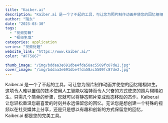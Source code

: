 ```yaml
---
title: "Kaiber.ai"
description: "Kaiber.ai 是一个了不起的工具，可让您为照片制作动画并使您的回忆栩栩如生。这项令人难以置信的技术使用人工智能以独"
author: "瑞东"
date: "2023-03-30"
tags:
  - "视频剪辑"
  - "视频生成"
categories: application
series: "视频处理"
website_link: "https://www.kaiber.ai/"
color: "#FF5867"

thumb_image: "/img/bddaa3e691dbe4fda58ac5509fc87de2.jpg"
cover_image: "/img/bddaa3e691dbe4fda58ac5509fc87de2.jpg"
---
```


Kaiber.ai 是一个了不起的工具，可让您为照片制作动画并使您的回忆栩栩如生。这项令人难以置信的技术使用人工智能以独特而令人兴奋的方式使您的照片栩栩如生。只需几个简单的步骤，您就可以将静态照片变成动态移动的杰作。Kaiber.ai 让您轻松重温您最喜爱的时刻并永远保留您的回忆。无论您是想创建一个特殊的视频以在社交媒体上分享，还是只是想以有趣和创新的方式保留您的回忆，Kaiber.ai 都是您的完美工具。